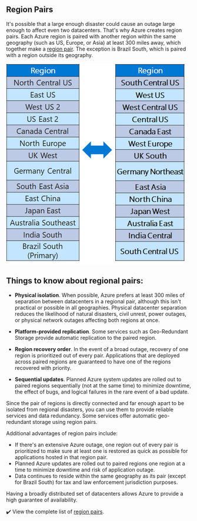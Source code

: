 ## Region Pairs

 It's possible that a large enough disaster could cause an outage large enough to affect even two datacenters. That's why Azure creates region pairs. Each Azure region is paired with another region within the same geography (such as US, Europe, or Asia) at least 300 miles away, which together make a [region pair](https://docs.microsoft.com/azure/best-practices-availability-paired-regions?azure-portal=true
). The exception is Brazil South, which is paired with a region outside its geography.

![Graphic showing East Asia paired with Southeast Asia and US West paired with US East.](../media/regional_pairs.png)

## Things to know about regional pairs:

+ **Physical isolation**. When possible, Azure prefers at least 300 miles of separation between datacenters in a regional pair, although this isn't practical or possible in all geographies. Physical datacenter separation reduces the likelihood of natural disasters, civil unrest, power outages, or physical network outages affecting both regions at once. 

+ **Platform-provided replication**. Some services such as Geo-Redundant Storage provide automatic replication to the paired region.

+ **Region recovery order**. In the event of a broad outage, recovery of one region is prioritized out of every pair. Applications that are deployed across paired regions are guaranteed to have one of the regions recovered with priority. 

+ **Sequential updates**. Planned Azure system updates are rolled out to paired regions sequentially (not at the same time) to minimize downtime, the effect of bugs, and logical failures in the rare event of a bad update.

Since the pair of regions is directly connected and far enough apart to be isolated from regional disasters, you can use them to provide reliable services and data redundancy. Some services offer automatic geo-redundant storage using region pairs.

Additional advantages of region pairs include:

- If there's an extensive Azure outage, one region out of every pair is prioritized to make sure at least one is restored as quick as possible for applications hosted in that region pair.
- Planned Azure updates are rolled out to paired regions one region at a time to minimize downtime and risk of application outage.
- Data continues to reside within the same geography as its pair (except for Brazil South) for tax and law enforcement jurisdiction purposes.

Having a broadly distributed set of datacenters allows Azure to provide a high guarantee of availability. 

✔️ View the complete list of [region pairs](https://docs.microsoft.com/azure/best-practices-availability-paired-regions#what-are-paired-regions?azure-portal=true).
